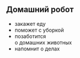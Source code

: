 <html>
    <body>
        <main>
            <div class="home_robot">
                <h2>Домашний робот</h2>
                <ul>
                    <li>закажет еду</li>
                    <li>поможет с уборкой</li>
                    <li>позаботится <br/>о домашних животных</li>
                    <li>напомнит о делах</li>
                </ul>
            </div>
        </main>
    </body>
</html>
